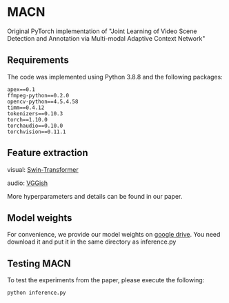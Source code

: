 # MACN
Original PyTorch implementation of "Joint Learning of Video Scene Detection and Annotation via Multi-modal Adaptive Context Network" 

## Requirements
The code was implemented using Python 3.8.8 and the following packages:
```
apex==0.1
ffmpeg-python==0.2.0
opencv-python==4.5.4.58
timm==0.4.12
tokenizers==0.10.3
torch==1.10.0
torchaudio==0.10.0
torchvision==0.11.1
```
## Feature extraction
visual: [Swin-Transformer](https://github.com/microsoft/Swin-Transformer)

audio: [VGGish](https://github.com/harritaylor/torchvggish)

More hyperparameters and  details can be found in our paper.

## Model weights
For convenience, we provide our model weights on [google drive](https://drive.google.com/file/d/1pXibHeL_YJeMGekJBGJQh8OELMdoi-5z/view?usp=sharing). You need download it and put it in the same directory as inference.py

## Testing MACN
To test the experiments from the paper, please execute the following:

```
python inference.py
```
